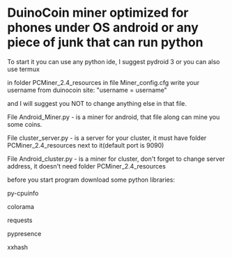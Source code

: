 # DuinoCoin miner optimized for phones under OS android or any piece of junk that can run python

To start it you can use any python ide, I suggest pydroid 3 or you can also use termux

in folder PCMiner_2.4_resources in file Miner_config.cfg write your username from duinocoin site: "username = username"

and I will suggest you NOT to change anything else in that file.

File Android_Miner.py - is a miner for android, that file along can mine you some coins.

File cluster_server.py - is a server for your cluster, it must have folder PCMiner_2.4_resources next to it(default port is 9090)

File Android_cluster.py - is a miner for cluster, don't forget to change server address, it doesn't need folder PCMiner_2.4_resources

before you start program download some python libraries:

  py-cpuinfo

  colorama

  requests
  
  pypresence
  
  xxhash
  
